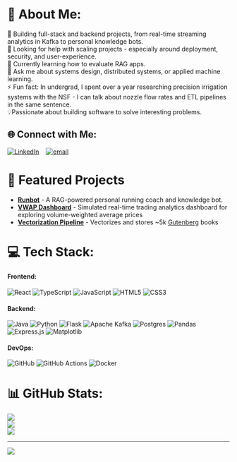 # 💫 About Me:
🔭 Building full-stack and backend projects, from real-time streaming analytics in Kafka to personal knowledge bots.<br>🤝 Looking for help with scaling projects - especially around deployment, security, and user-experience.<br>🌱 Currently learning how to evaluate RAG apps.<br>💬 Ask me about systems design, distributed systems, or applied machine learning.<br>⚡ Fun fact: In undergrad, I spent over a year researching precision irrigation systems with the NSF - I can talk about nozzle flow rates and ETL pipelines in the same sentence.<br> 💡Passionate about building software to solve interesting problems.

## 🌐 Connect with Me:
[![LinkedIn](https://img.shields.io/badge/LinkedIn-%230077B5.svg?logo=linkedin&logoColor=white)](https://linkedin.com/in/https://www.linkedin.com/in/jack-young-jdydev/) &nbsp;&nbsp; [![email](https://img.shields.io/badge/Email-D14836?logo=gmail&logoColor=white)](mailto:jack.young.dev@gmail.com) 

# 📁 Featured Projects
- [**Runbot**](https://github.com/dev-pigeon/runbot) - A RAG-powered personal running coach and knowledge bot.
- [**VWAP Dashboard**](https://github.com/dev-pigeon/kafka-vwap-dashboard) - Simulated real-time trading analytics dashboard for exploring volume-weighted average prices
- [**Vectorization Pipeline**](https://github.com/dev-pigeon/gutenberg-vectorization-pipeline) - Vectorizes and stores ~5k [Gutenberg](https://www.gutenberg.org/) books

# 💻 Tech Stack:
#### Frontend:
![React](https://img.shields.io/badge/react-%2320232a.svg?style=for-the-badge&logo=react&logoColor=%2361DAFB)  ![TypeScript](https://img.shields.io/badge/typescript-%23007ACC.svg?style=for-the-badge&logo=typescript&logoColor=white) ![JavaScript](https://img.shields.io/badge/javascript-%23323330.svg?style=for-the-badge&logo=javascript&logoColor=%23F7DF1E)  ![HTML5](https://img.shields.io/badge/html5-%23E34F26.svg?style=for-the-badge&logo=html5&logoColor=white) ![CSS3](https://img.shields.io/badge/css3-%231572B6.svg?style=for-the-badge&logo=css3&logoColor=white)  
#### Backend:
![Java](https://img.shields.io/badge/java-%23ED8B00.svg?style=for-the-badge&logo=openjdk&logoColor=white)  ![Python](https://img.shields.io/badge/python-3670A0?style=for-the-badge&logo=python&logoColor=ffdd54)  ![Flask](https://img.shields.io/badge/flask-%23000.svg?style=for-the-badge&logo=flask&logoColor=white) ![Apache Kafka](https://img.shields.io/badge/Apache%20Kafka-000?style=for-the-badge&logo=apachekafka) ![Postgres](https://img.shields.io/badge/postgres-%23316192.svg?style=for-the-badge&logo=postgresql&logoColor=white) ![Pandas](https://img.shields.io/badge/pandas-%23150458.svg?style=for-the-badge&logo=pandas&logoColor=white) ![Express.js](https://img.shields.io/badge/express.js-%23404d59.svg?style=for-the-badge&logo=express&logoColor=%2361DAFB) ![Matplotlib](https://img.shields.io/badge/Matplotlib-%23ffffff.svg?style=for-the-badge&logo=Matplotlib&logoColor=black)

#### DevOps:
![GitHub](https://img.shields.io/badge/github-%23121011.svg?style=for-the-badge&logo=github&logoColor=white) ![GitHub Actions](https://img.shields.io/badge/github%20actions-%232671E5.svg?style=for-the-badge&logo=githubactions&logoColor=white) ![Docker](https://img.shields.io/badge/docker-%230db7ed.svg?style=for-the-badge&logo=docker&logoColor=white)  


# 📊 GitHub Stats:
![](https://github-readme-stats.vercel.app/api?username=dev-pigeon&theme=tokyonight&hide_border=false&include_all_commits=false&count_private=true)<br/>
![](https://nirzak-streak-stats.vercel.app/?user=dev-pigeon&theme=tokyonight&hide_border=false)<br/>
![](https://github-readme-stats.vercel.app/api/top-langs/?username=dev-pigeon&theme=tokyonight&hide_border=false&include_all_commits=false&count_private=true&layout=compact)

---
[![](https://visitcount.itsvg.in/api?id=dev-pigeon&icon=0&color=0)](https://visitcount.itsvg.in)

<!-- Proudly created with GPRM ( https://gprm.itsvg.in ) -->
